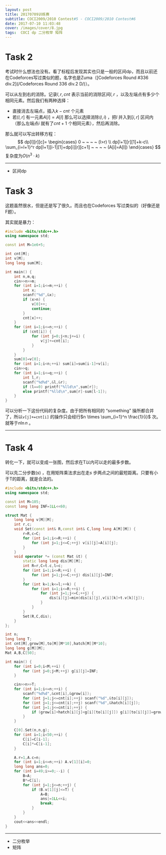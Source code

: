 ```yaml
---
layout: post
title: 20170709训练赛
subtitle: COCI2009/2010 Contest#5 - COCI2009/2010 Contest#6
date: 2017-07-10 11:03:48
cover: /images/cover/8.jpg
tags:  COCI dp 二分枚举 矩阵
---
```


# Task 2

考试时什么想法也没有。看了标程后发现其实也只是一般的区间dp，而且以前还在Codeforces写过类似的题，名字也是Zuma（[Codeforces Round #336 div.2](/Codeforces Round 336 div.2 D/)）。

可以从左到右的消除。记录$l,r,cnt$ 表示当前的消除区间$l,r$ ，以及左端点有多少个相同元素。然后我们有两种选择：

+ 直接消去左端点，插入$k-cnt$ 个元素
+ 若$( l,r]$ 有一元素$A[i]=A[l]$ 那么可以选择消除$(l,i)$ ，把$l$ 并入到$[i,r]$ 区间内（那么左端点$i$ 就有了$cnt+1$ 个相同元素），然后再消除。

那么就可以写出转移方程：
$$
dp[l][r][c]=
\begin{cases}
0 ~ ~ ~ ~ (l>r) \\
dp[l+1][r][1]+k-c\\
\sum_{i=l+1}^r dp[l+1][i-1][1]+dp[i][r][c+1] ~ ~ ~ ~ (A[i]=A[l])
\end{cases}
$$
复杂度为$O(n^3 \cdot k)$

---

+ 区间dp

# Task 3

这题虽然很水，但是还是写了很久。而且也在Codeforces 写过类似的（好像还是F题）。

其实就是暴力：

```cpp
#include <bits/stdc++.h>
using namespace std;

const int M=1e6+5;

int cnt[M];
int v[M];
long long sum[M];

int main() {
	int n,m,q;
	cin>>n>>m;
	for (int i=1;i<=m;++i) {
		int x;
		scanf("%d",&x);
		if (x>n) {
			v[0]++;
			continue;
		}
		cnt[x]++;
	}
	for (int i=1;i<=n;++i) {
		if (cnt[i]) {
			for (int j=0;j<n;j+=i) {
				v[j]+=cnt[i];
			}
		}
	}
	sum[0]=v[0];
	for (int i=1;i<n;++i) sum[i]=sum[i-1]+v[i];
	cin>>q;
	for (int i=1;i<=q;++i) {
		int l,r;
		scanf("%d%d",&l,&r);
		if (l==0) printf("%lld\n",sum[r]);
		else printf("%lld\n",sum[r]-sum[l-1]);
	}
}
```

可以分析一下这份代码的复杂度。由于把所有相同的 “something” 操所都合并了，所以`v[j]+=cnt[i]` 的操作只会经行$n \times \sum_{i=1}^n \frac{1}{i}$ 次。就等于$n \ln n$ 。

---

# Task 4 

转化一下，就可以变成一张图，然后求在T以内可以走的最多步数。

可以先二分步数($s$) ，在用矩阵乘法求出在走$s$ 步两点之间的最短距离。只要有小于T的距离，就是合法的。

```cpp
#include <bits/stdc++.h>
using namespace std;

const int M=105;
const long long INF=1LL<<60;

struct Mat {
	long long v[M][M];
	int r,c;
	void Set(const int& R,const int& C,long long A[M][M]) {
		r=R,c=C;
		for (int i=1;i<=R;++i) {
			for (int j=1;j<=C;++j) v[i][j]=A[i][j];
		}
	}
	void operator *= (const Mat &t) {
		static long long dis[M][M];
		int R=r,C=t.c,l=c;
		for (int i=1;i<=R;++i) {
			for (int j=1;j<=C;++j) dis[i][j]=INF;
		}
		for (int k=1;k<=l;++k) {
			for (int i=1;i<=R;++i) {
				for (int j=1;j<=C;++j) {
					dis[i][j]=min(dis[i][j],v[i][k]+t.v[k][j]);
				}
			}
		}
		Set(R,C,dis);
	}
};

int n;
long long T;
int cnt[M],grow[M],to[M][M*10],hatch[M][M*10];
long long g[M][M];
Mat A,B,C[50];

int main() {
	for (int i=0;i<M;++i) {
		for (int j=0;j<M;++j) g[i][j]=INF;
	}

	cin>>n>>T;
	for (int i=1;i<=n;++i) {
		scanf("%d%d",&cnt[i],&grow[i]);
		for (int j=1;j<=cnt[i];++j) scanf("%d",&to[i][j]);
		for (int j=1;j<=cnt[i];++j) scanf("%d",&hatch[i][j]);
		for (int j=1;j<=cnt[i];++j) {
			if (grow[i]+hatch[i][j]<g[i][to[i][j]]) g[i][to[i][j]]=grow[i]+hatch[i][j];
		}
	}

	C[0].Set(n,n,g);
	for (int i=1;i<50;++i) {
		C[i]=C[i-1];
		C[i]*=C[i-1];
	}

	A.r=1,A.c=n;
	for (int i=1;i<=n;++i) A.v[1][i]=0;
	long long ans=0;
	for (int i=49;i>=0;--i) {
		B=A;
		B*=C[i];
		for (int j=1;j<=n;++j) {
			if (B.v[1][j]<=T) {
				A=B;
				ans|=1LL<<i;
				break;
			}
		}
	}
	cout<<ans<<endl;
}
```

---

+ 二分枚举
+ 矩阵